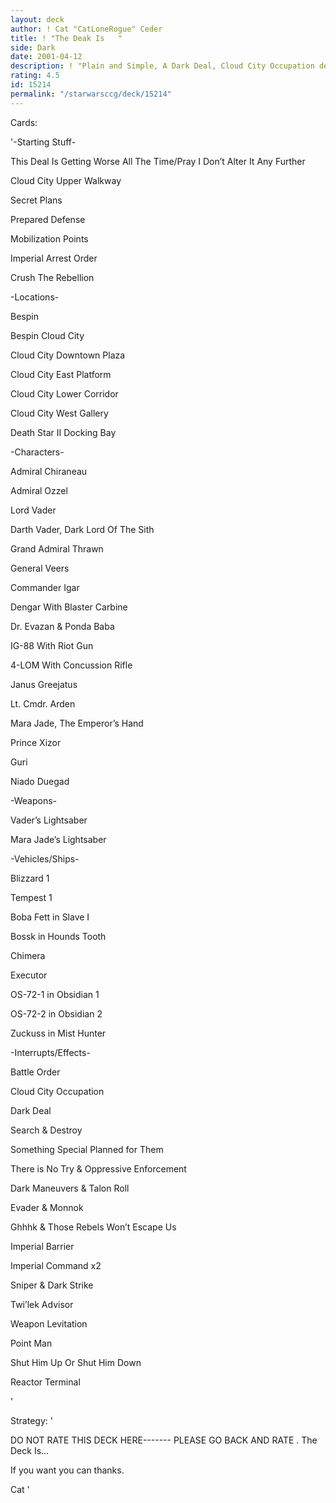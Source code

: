 ```yaml
---
layout: deck
author: ! Cat "CatLoneRogue" Ceder
title: ! "The Deak Is   "
side: Dark
date: 2001-04-12
description: ! "Plain and Simple, A Dark Deal, Cloud City Occupation deck that stands the test of time"
rating: 4.5
id: 15214
permalink: "/starwarsccg/deck/15214"
---
```

Cards: 

'-Starting Stuff-

This Deal Is Getting Worse All The Time/Pray I Don’t Alter It Any Further

Cloud City Upper Walkway

Secret Plans

Prepared Defense

Mobilization Points

Imperial Arrest Order

Crush The Rebellion


-Locations-

Bespin

Bespin Cloud City

Cloud City Downtown Plaza 

Cloud City East Platform

Cloud City Lower Corridor

Cloud City West Gallery 

Death Star II Docking Bay


-Characters-

Admiral Chiraneau

Admiral Ozzel

Lord Vader

Darth Vader, Dark Lord Of The Sith

Grand Admiral Thrawn

General Veers

Commander Igar

Dengar With Blaster Carbine

Dr. Evazan & Ponda Baba 

IG-88 With Riot Gun

4-LOM With Concussion Rifle

Janus Greejatus

Lt. Cmdr. Arden

Mara Jade, The Emperor’s Hand

Prince Xizor

Guri

Niado Duegad


-Weapons- 

Vader’s Lightsaber

Mara Jade’s Lightsaber


-Vehicles/Ships-

Blizzard 1

Tempest 1

Boba Fett in Slave I

Bossk in Hounds Tooth

Chimera

Executor

OS-72-1 in Obsidian 1

OS-72-2 in Obsidian 2

Zuckuss in Mist Hunter


-Interrupts/Effects-

Battle Order

Cloud City Occupation

Dark Deal

Search & Destroy

Something Special Planned for Them

There is No Try & Oppressive Enforcement

Dark Maneuvers & Talon Roll

Evader & Monnok

Ghhhk & Those Rebels Won’t Escape Us

Imperial Barrier

Imperial Command x2

Sniper & Dark Strike

Twi’lek Advisor

Weapon Levitation

Point Man

Shut Him Up Or Shut Him Down

Reactor Terminal

'

Strategy: '

DO NOT RATE THIS DECK HERE------- PLEASE GO BACK AND RATE . The Deck Is...



If you want you can thanks.



Cat '
